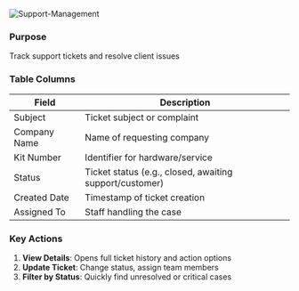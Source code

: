 ![Support-Management](/img/Support-Management.png)

### Purpose

Track support tickets and resolve client issues

### Table Columns

| Field        | Description                                              |
| ------------ | -------------------------------------------------------- |
| Subject      | Ticket subject or complaint                              |
| Company Name | Name of requesting company                               |
| Kit Number   | Identifier for hardware/service                          |
| Status       | Ticket status (e.g., closed, awaiting support/customer)  |
| Created Date | Timestamp of ticket creation                             |
| Assigned To  | Staff handling the case            

### Key Actions

1. **View Details**: Opens full ticket history and action options
2. **Update Ticket**: Change status, assign team members
3. **Filter by Status**: Quickly find unresolved or critical cases

